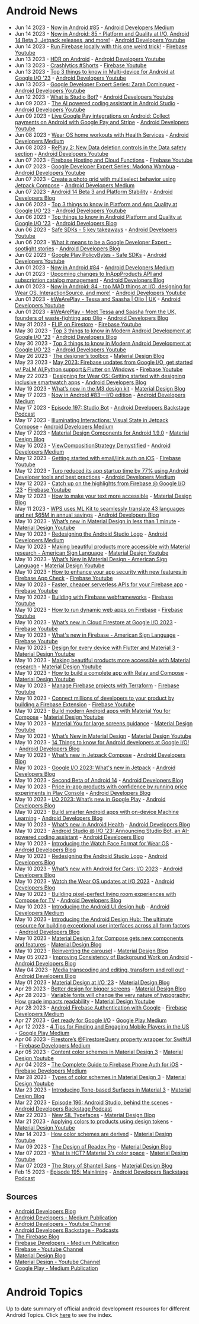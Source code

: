 # Android News

<!-- NEWS:START -->
- Jun 14 2023 - [Now in Android #85](https://medium.com/androiddevelopers/now-in-android-85-8bdb9ce34428?source=rss----95b274b437c2---4) - [Android Developers Medium](https://medium.com/androiddevelopers)
- Jun 14 2023 - [Now in Android: 85 - Platform and Quality at I/O, Android 14 Beta 3, Jetpack releases, and more!](https://www.youtube.com/watch?v=Ck9wyUtGm1Y) - [Android Developers Youtube](https://www.youtube.com/c/AndroidDevelopers)
- Jun 14 2023 - [Run Firebase locally with this one weird trick!](https://www.youtube.com/watch?v=8cWdQY0Ksys) - [Firebase Youtube](https://www.youtube.com/user/Firebase)
- Jun 13 2023 - [HDR on Android](https://www.youtube.com/watch?v=KgC3z5K-k5k) - [Android Developers Youtube](https://www.youtube.com/c/AndroidDevelopers)
- Jun 13 2023 - [Crashlytics #Shorts](https://www.youtube.com/watch?v=SIF-0ulmDLw) - [Firebase Youtube](https://www.youtube.com/user/Firebase)
- Jun 13 2023 - [Top 3 things to know in Multi-device for Android at Google I/O '23](https://www.youtube.com/watch?v=L3gFW97pn-s) - [Android Developers Youtube](https://www.youtube.com/c/AndroidDevelopers)
- Jun 13 2023 - [Google Developer Expert Series: Zarah Dominguez](https://www.youtube.com/watch?v=qS932NaQBOo) - [Android Developers Youtube](https://www.youtube.com/c/AndroidDevelopers)
- Jun 12 2023 - [What is Studio Bot?](https://www.youtube.com/watch?v=sDdi4q0S4vI) - [Android Developers Youtube](https://www.youtube.com/c/AndroidDevelopers)
- Jun 09 2023 - [The AI powered coding assistant in Android Studio](https://www.youtube.com/watch?v=VKDt14jfq7c) - [Android Developers Youtube](https://www.youtube.com/c/AndroidDevelopers)
- Jun 09 2023 - [Live Google Pay integrations on Android: Collect payments on Android with Google Pay and Stripe](https://www.youtube.com/watch?v=fbkfB-FAaMg) - [Android Developers Youtube](https://www.youtube.com/c/AndroidDevelopers)
- Jun 08 2023 - [Wear OS home workouts with Health Services](https://medium.com/androiddevelopers/wear-os-home-workouts-with-health-services-b9951fa9e0dc?source=rss----95b274b437c2---4) - [Android Developers Medium](https://medium.com/androiddevelopers)
- Jun 08 2023 - [RePlay 2: New Data deletion controls in the Data safety section](https://www.youtube.com/watch?v=A7Pxy2OlDVU) - [Android Developers Youtube](https://www.youtube.com/c/AndroidDevelopers)
- Jun 07 2023 - [Firebase Hosting and Cloud Functions](https://www.youtube.com/watch?v=y3cMOapyRdk) - [Firebase Youtube](https://www.youtube.com/user/Firebase)
- Jun 07 2023 - [Google Developer Expert Series: Madona Wambua](https://www.youtube.com/watch?v=P6A7hLk4l1c) - [Android Developers Youtube](https://www.youtube.com/c/AndroidDevelopers)
- Jun 07 2023 - [Create a photo grid with multiselect behavior using Jetpack Compose](https://medium.com/androiddevelopers/create-a-photo-grid-with-multiselect-behavior-using-jetpack-compose-9a8d588a9b63?source=rss----95b274b437c2---4) - [Android Developers Medium](https://medium.com/androiddevelopers)
- Jun 07 2023 - [Android 14 Beta 3 and Platform Stability](http://android-developers.googleblog.com/2023/06/android-14-beta-3-and-platform-stability.html) - [Android Developers Blog](https://android-developers.googleblog.com/)
- Jun 06 2023 - [Top 3 things to know in Platform and App Quality at Google I/O '23](https://www.youtube.com/watch?v=zaUwrj9qlOY) - [Android Developers Youtube](https://www.youtube.com/c/AndroidDevelopers)
- Jun 06 2023 - [Top things to know in Android Platform and Quality at Google I/O '23](http://android-developers.googleblog.com/2023/06/android-platform-and-quality-at-google-io.html) - [Android Developers Blog](https://android-developers.googleblog.com/)
- Jun 06 2023 - [Safe SDKs - 5 key takeaways](https://www.youtube.com/watch?v=CtXjJIKCeDQ) - [Android Developers Youtube](https://www.youtube.com/c/AndroidDevelopers)
- Jun 06 2023 - [What it means to be a Google Developer Expert - spotlight stories](http://android-developers.googleblog.com/2023/06/what-it-means-to-be-google-developer-expert-spotlight-stories.html) - [Android Developers Blog](https://android-developers.googleblog.com/)
- Jun 02 2023 - [Google Play PolicyBytes - Safe SDKs](https://www.youtube.com/watch?v=GN53V_nqBV4) - [Android Developers Youtube](https://www.youtube.com/c/AndroidDevelopers)
- Jun 01 2023 - [Now in Android #84](https://medium.com/androiddevelopers/now-in-android-84-44ca19e4e416?source=rss----95b274b437c2---4) - [Android Developers Medium](https://medium.com/androiddevelopers)
- Jun 01 2023 - [Upcoming changes to InAppProducts API and subscription catalog management](http://android-developers.googleblog.com/2023/06/changes-to-google-play-developer-api-june-2023.html) - [Android Developers Blog](https://android-developers.googleblog.com/)
- Jun 01 2023 - [Now in Android: 84 - top MAD things at I/O, designing for Wear OS, InteractionSource, and more!](https://www.youtube.com/watch?v=aba5jXV8k8A) - [Android Developers Youtube](https://www.youtube.com/c/AndroidDevelopers)
- Jun 01 2023 - [#WeArePlay - Tessa and Saasha | Olio | UK](https://www.youtube.com/watch?v=2qf3m868Fd0) - [Android Developers Youtube](https://www.youtube.com/c/AndroidDevelopers)
- Jun 01 2023 - [#WeArePlay - Meet Tessa and Saasha from the UK, founders of waste-fighting app Olio](http://android-developers.googleblog.com/2023/06/weareplay-meet-tessa-and-saasha-from-uk.html) - [Android Developers Blog](https://android-developers.googleblog.com/)
- May 31 2023 - [FLIP on Firestore](https://www.youtube.com/watch?v=Y6Of3AHh4os) - [Firebase Youtube](https://www.youtube.com/user/Firebase)
- May 30 2023 - [Top 3 things to know in Modern Android Development at Google I/O '23](http://android-developers.googleblog.com/2023/05/modern-android-development-at-google-io.html) - [Android Developers Blog](https://android-developers.googleblog.com/)
- May 30 2023 - [Top 3 things to know in Modern Android Development at Google I/O '23](https://www.youtube.com/watch?v=B91ztNPq_cs) - [Android Developers Youtube](https://www.youtube.com/c/AndroidDevelopers)
- May 26 2023 - [The designer’s toolbox](https://material.io/blog/designer-toolbox-figma-android-studio-relay) - [Material Design Blog](https://material.io/blog)
- May 23 2023 - [May 2023: Firebase updates from Google I/O, get started w/ PaLM AI,Python support＆Flutter on Windows](https://www.youtube.com/watch?v=AejfDKJtsjU) - [Firebase Youtube](https://www.youtube.com/user/Firebase)
- May 22 2023 - [Designing for Wear OS: Getting started with designing inclusive smartwatch apps](http://android-developers.googleblog.com/2023/05/designing-for-wear-os-getting-started-designing-inclusive-smartwatch-apps.html) - [Android Developers Blog](https://android-developers.googleblog.com/)
- May 19 2023 - [What’s new in the M3 design kit](https://material.io/blog/whats-new-design-kit) - [Material Design Blog](https://material.io/blog)
- May 17 2023 - [Now in Android #83 — I/O edition](https://medium.com/androiddevelopers/now-in-android-83-i-o-edition-39da3091df20?source=rss----95b274b437c2---4) - [Android Developers Medium](https://medium.com/androiddevelopers)
- May 17 2023 - [Episode 197: Studio Bot](http://adbackstage.libsyn.com/episode-197-studio-bot) - [Android Developers Backstage Podcast](https://adbackstage.libsyn.com/)
- May 17 2023 - [Illuminating Interactions: Visual State in Jetpack Compose](https://medium.com/androiddevelopers/illuminating-interactions-visual-state-in-jetpack-compose-188fa041b791?source=rss----95b274b437c2---4) - [Android Developers Medium](https://medium.com/androiddevelopers)
- May 17 2023 - [Material Design Components for Android 1.9.0](https://material.io/blog/android-stable-release-1-9-0) - [Material Design Blog](https://material.io/blog)
- May 16 2023 - [ViewCompositionStrategy Demystified](https://medium.com/androiddevelopers/viewcompositionstrategy-demystefied-276427152f34?source=rss----95b274b437c2---4) - [Android Developers Medium](https://medium.com/androiddevelopers)
- May 12 2023 - [Getting started with email/link auth on iOS](https://www.youtube.com/watch?v=-OK7VG7Cl8I) - [Firebase Youtube](https://www.youtube.com/user/Firebase)
- May 12 2023 - [Turo reduced its app startup time by 77% using Android Developer tools and best practices](https://medium.com/androiddevelopers/turo-reduced-its-app-startup-time-by-77-using-android-developer-tools-and-best-practices-bcf82f596bcf?source=rss----95b274b437c2---4) - [Android Developers Medium](https://medium.com/androiddevelopers)
- May 12 2023 - [Catch up on the highlights from Firebase @ Google I/O ‘23](https://www.youtube.com/watch?v=rGqj6U7SawA) - [Firebase Youtube](https://www.youtube.com/user/Firebase)
- May 12 2023 - [How to make your text more accessible](https://material.io/blog/how-to-make-text-more-accessible) - [Material Design Blog](https://material.io/blog)
- May 11 2023 - [WPS uses ML Kit to seamlessly translate 43 languages and net $65M in annual savings](http://android-developers.googleblog.com/2023/05/wps-uses-ml-kit-to-seamlessly-translate-languages-and-net-annual-savings.html) - [Android Developers Blog](https://android-developers.googleblog.com/)
- May 10 2023 - [What’s new in Material Design in less than 1 minute](https://www.youtube.com/watch?v=CTR2O3n7x-c) - [Material Design Youtube](https://www.youtube.com/c/MaterialDesign)
- May 10 2023 - [Redesigning the Android Studio Logo](https://medium.com/androiddevelopers/redesigning-the-android-studio-logo-1e44112e6293?source=rss----95b274b437c2---4) - [Android Developers Medium](https://medium.com/androiddevelopers)
- May 10 2023 - [Making beautiful products more accessible with Material research - American Sign Language](https://www.youtube.com/watch?v=vysRyD7_jMk) - [Material Design Youtube](https://www.youtube.com/c/MaterialDesign)
- May 10 2023 - [What’s New in Material Design - American Sign Language](https://www.youtube.com/watch?v=iwJaQCsX63s) - [Material Design Youtube](https://www.youtube.com/c/MaterialDesign)
- May 10 2023 - [How to enhance your app security with new features in Firebase App Check](https://www.youtube.com/watch?v=iYA0QYP9ocw) - [Firebase Youtube](https://www.youtube.com/user/Firebase)
- May 10 2023 - [Faster, cheaper serverless APIs for your Firebase app](https://www.youtube.com/watch?v=EIA58FKrA8Y) - [Firebase Youtube](https://www.youtube.com/user/Firebase)
- May 10 2023 - [Building with Firebase webframeworks](https://www.youtube.com/watch?v=YUwJqZLLjQ0) - [Firebase Youtube](https://www.youtube.com/user/Firebase)
- May 10 2023 - [How to run dynamic web apps on Firebase](https://www.youtube.com/watch?v=MhkDpZA_Ciw) - [Firebase Youtube](https://www.youtube.com/user/Firebase)
- May 10 2023 - [What’s new in Cloud Firestore at Google I/O 2023](https://www.youtube.com/watch?v=rW9MkxD5318) - [Firebase Youtube](https://www.youtube.com/user/Firebase)
- May 10 2023 - [What's new in Firebase - American Sign Language](https://www.youtube.com/watch?v=YIkmBCf8tfQ) - [Firebase Youtube](https://www.youtube.com/user/Firebase)
- May 10 2023 - [Design for every device with Flutter and Material 3](https://www.youtube.com/watch?v=CfOlY36GWYU) - [Material Design Youtube](https://www.youtube.com/c/MaterialDesign)
- May 10 2023 - [Making beautiful products more accessible with Material research](https://www.youtube.com/watch?v=k-nG86tp8oQ) - [Material Design Youtube](https://www.youtube.com/c/MaterialDesign)
- May 10 2023 - [How to build a complete app with Relay and Compose](https://www.youtube.com/watch?v=vBNmeiHlDHE) - [Material Design Youtube](https://www.youtube.com/c/MaterialDesign)
- May 10 2023 - [Manage Firebase projects with Terraform](https://www.youtube.com/watch?v=32SKh-jGXI4) - [Firebase Youtube](https://www.youtube.com/user/Firebase)
- May 10 2023 - [Connect millions of developers to your product by building a Firebase Extension](https://www.youtube.com/watch?v=PLOw63DvZdc) - [Firebase Youtube](https://www.youtube.com/user/Firebase)
- May 10 2023 - [Build modern Android apps with Material You for Compose](https://www.youtube.com/watch?v=tu0UtDGC31A) - [Material Design Youtube](https://www.youtube.com/c/MaterialDesign)
- May 10 2023 - [Material You for large screens guidance](https://www.youtube.com/watch?v=wP-xAPIyqLY) - [Material Design Youtube](https://www.youtube.com/c/MaterialDesign)
- May 10 2023 - [What’s New in Material Design](https://www.youtube.com/watch?v=vnDhq8W98O4) - [Material Design Youtube](https://www.youtube.com/c/MaterialDesign)
- May 10 2023 - [14 Things to know for Android developers at Google I/O!](http://android-developers.googleblog.com/2023/05/14-things-to-know-for-android-developers-google-io.html) - [Android Developers Blog](https://android-developers.googleblog.com/)
- May 10 2023 - [What’s new in Jetpack Compose](http://android-developers.googleblog.com/2023/05/whats-new-in-jetpack-compose.html) - [Android Developers Blog](https://android-developers.googleblog.com/)
- May 10 2023 - [Google I/O 2023: What's new in Jetpack](http://android-developers.googleblog.com/2023/05/whats-new-in-jetpack-io-2023.html) - [Android Developers Blog](https://android-developers.googleblog.com/)
- May 10 2023 - [Second Beta of Android 14](http://android-developers.googleblog.com/2023/05/android-14-beta-2.html) - [Android Developers Blog](https://android-developers.googleblog.com/)
- May 10 2023 - [Price in-app products with confidence by running price experiments in Play Console](http://android-developers.googleblog.com/2023/05/price-experiments-in-play-console.html) - [Android Developers Blog](https://android-developers.googleblog.com/)
- May 10 2023 - [I/O 2023: What’s new in Google Play](http://android-developers.googleblog.com/2023/05/io-2023-whats-new-in-google-play.html) - [Android Developers Blog](https://android-developers.googleblog.com/)
- May 10 2023 - [Build smarter Android apps with on-device Machine Learning](http://android-developers.googleblog.com/2023/05/build-smarter-android-apps-with-on-device-machine-learning.html) - [Android Developers Blog](https://android-developers.googleblog.com/)
- May 10 2023 - [What’s new in Android Health](http://android-developers.googleblog.com/2023/05/whats-new-in-android-health.html) - [Android Developers Blog](https://android-developers.googleblog.com/)
- May 10 2023 - [Android Studio @ I/O ‘23: Announcing Studio Bot, an AI-powered coding assistant](http://android-developers.googleblog.com/2023/05/android-studio-io-23-announcing-studio-bot.html) - [Android Developers Blog](https://android-developers.googleblog.com/)
- May 10 2023 - [Introducing the Watch Face Format for Wear OS](http://android-developers.googleblog.com/2023/05/introducing-watch-face-format-for-wear-os.html) - [Android Developers Blog](https://android-developers.googleblog.com/)
- May 10 2023 - [Redesigning the Android Studio Logo](http://android-developers.googleblog.com/2023/05/redesigning-android-studio-logo.html) - [Android Developers Blog](https://android-developers.googleblog.com/)
- May 10 2023 - [What’s new with Android for Cars: I/O 2023](http://android-developers.googleblog.com/2023/05/whats-new-with-android-for-cars.html) - [Android Developers Blog](https://android-developers.googleblog.com/)
- May 10 2023 - [Watch the Wear OS updates at I/O 2023](http://android-developers.googleblog.com/2023/05/watch-out-wear-os-updates-at-io-2023.html) - [Android Developers Blog](https://android-developers.googleblog.com/)
- May 10 2023 - [Building pixel-perfect living room experiences with Compose for TV](http://android-developers.googleblog.com/2023/05/building-pixel-perfect-living-room-experiences-compose-for-tv.html) - [Android Developers Blog](https://android-developers.googleblog.com/)
- May 10 2023 - [Introducing the Android UI design hub](https://medium.com/androiddevelopers/introducing-the-android-ui-design-hub-31d000186196?source=rss----95b274b437c2---4) - [Android Developers Medium](https://medium.com/androiddevelopers)
- May 10 2023 - [Introducing the Android Design Hub: The ultimate resource for building exceptional user interfaces across all form factors](http://android-developers.googleblog.com/2023/05/introducing-android-ui-design-hub.html) - [Android Developers Blog](https://android-developers.googleblog.com/)
- May 10 2023 - [Material Design 3 for Compose gets new components and features](https://material.io/blog/material-3-compose-1-1) - [Material Design Blog](https://material.io/blog)
- May 10 2023 - [Reinventing the carousel](https://material.io/blog/material-3-carousel-research-design) - [Material Design Blog](https://material.io/blog)
- May 05 2023 - [Improving Consistency of Background Work on Android](http://android-developers.googleblog.com/2023/05/improving-consistency-of-background-work-on-android.html) - [Android Developers Blog](https://android-developers.googleblog.com/)
- May 04 2023 - [Media transcoding and editing, transform and roll out!](http://android-developers.googleblog.com/2023/05/media-transcoding-and-editing-transform-and-roll-out.html) - [Android Developers Blog](https://android-developers.googleblog.com/)
- May 01 2023 - [Material Design at I/O ‘23](https://material.io/blog/material-google-io23) - [Material Design Blog](https://material.io/blog)
- Apr 29 2023 - [Better design for bigger screens](https://material.io/blog/material-you-large-screens) - [Material Design Blog](https://material.io/blog)
- Apr 28 2023 - [Variable fonts will change the very nature of typography: How grade impacts readability](https://www.youtube.com/watch?v=yrhnKUD-J9c) - [Material Design Youtube](https://www.youtube.com/c/MaterialDesign)
- Apr 28 2023 - [Android Firebase Authentication with Google](https://medium.com/firebase-developers/android-firebase-authentication-with-google-1c2f6ca3a738?source=rss----8e8b7dc6774d---4) - [Firebase Developers Medium](https://medium.com/firebase-developers)
- Apr 27 2023 - [Get ready for Google I/O](https://medium.com/googleplaydev/get-ready-for-google-i-o-d08acfc967e9?source=rss----1f8baa23933d---4) - [Google Play Medium](https://medium.com/googleplaydev)
- Apr 12 2023 - [4 Tips for Finding and Engaging Mobile Players in the US](https://medium.com/googleplaydev/4-tips-for-finding-and-engaging-mobile-players-in-the-us-a15ef286b997?source=rss----1f8baa23933d---4) - [Google Play Medium](https://medium.com/googleplaydev)
- Apr 06 2023 - [Firestore’s @FirestoreQuery property wrapper for SwiftUI](https://medium.com/firebase-developers/firestorequery-swiftui-the-easiest-way-to-listen-for-real-time-updates-32f436cfa26b?source=rss----8e8b7dc6774d---4) - [Firebase Developers Medium](https://medium.com/firebase-developers)
- Apr 05 2023 - [Content color schemes in Material Design 3](https://www.youtube.com/watch?v=oGBtLu5e05U) - [Material Design Youtube](https://www.youtube.com/c/MaterialDesign)
- Apr 04 2023 - [The Complete Guide to Firebase Phone Auth for iOS](https://medium.com/firebase-developers/the-complete-guide-to-firebase-phone-auth-for-ios-beb5bee788c5?source=rss----8e8b7dc6774d---4) - [Firebase Developers Medium](https://medium.com/firebase-developers)
- Mar 28 2023 - [Types of color schemes in Material Design 3](https://www.youtube.com/watch?v=Ga8UCAgfFf8) - [Material Design Youtube](https://www.youtube.com/c/MaterialDesign)
- Mar 23 2023 - [Introducing Tone-based Surfaces in Material 3](https://material.io/blog/tone-based-surface-color-m3) - [Material Design Blog](https://material.io/blog)
- Mar 22 2023 - [Episode 196: Android Studio, behind the scenes](http://adbackstage.libsyn.com/episode-196-android-studio-behind-the-scenes) - [Android Developers Backstage Podcast](https://adbackstage.libsyn.com/)
- Mar 22 2023 - [New SIL Typefaces](https://material.io/blog/sil-typefaces) - [Material Design Blog](https://material.io/blog)
- Mar 21 2023 - [Applying colors to products using design tokens](https://www.youtube.com/watch?v=KKxpJpbEwew) - [Material Design Youtube](https://www.youtube.com/c/MaterialDesign)
- Mar 14 2023 - [How color schemes are derived](https://www.youtube.com/watch?v=i-GN0d76e-Y) - [Material Design Youtube](https://www.youtube.com/c/MaterialDesign)
- Mar 09 2023 - [The Design of Readex Pro](https://material.io/blog/readex-pro-legibility-arabic-type-design) - [Material Design Blog](https://material.io/blog)
- Mar 07 2023 - [What is HCT? Material 3’s color space](https://www.youtube.com/watch?v=tw6cOcY_xtM) - [Material Design Youtube](https://www.youtube.com/c/MaterialDesign)
- Mar 07 2023 - [The Story of Shantell Sans](https://material.io/blog/shantell-martin-variable-font) - [Material Design Blog](https://material.io/blog)
- Feb 15 2023 - [Episode 195: Mainlining](http://adbackstage.libsyn.com/episode-195-mainlining) - [Android Developers Backstage Podcast](https://adbackstage.libsyn.com/)<!-- NEWS:END -->

## Sources

* [Android Developers Blog](https://android-developers.googleblog.com/)
* [Android Developers - Medium Publication](https://medium.com/androiddevelopers)
* [Android Developers - Youtube Channel](https://www.youtube.com/c/AndroidDevelopers)
* [Android Developers Backstage - Podcasts](https://adbackstage.libsyn.com/)
* [The Firebase Blog](https://firebase.googleblog.com/)
* [Firebase Developers - Medium Publication](https://medium.com/firebase-developers)
* [Firebase - Youtube Channel](https://www.youtube.com/user/Firebase)
* [Material Design Blog](https://material.io/blog)
* [Material Design - Youtube Channel](https://www.youtube.com/c/MaterialDesign)
* [Google Play - Medium Publication](https://medium.com/googleplaydev)

# Android Topics
Up to date summary of official android development resources for different Android Topics. Click [here](https://androidtopicsindex.dipien.com/) to see the index.

